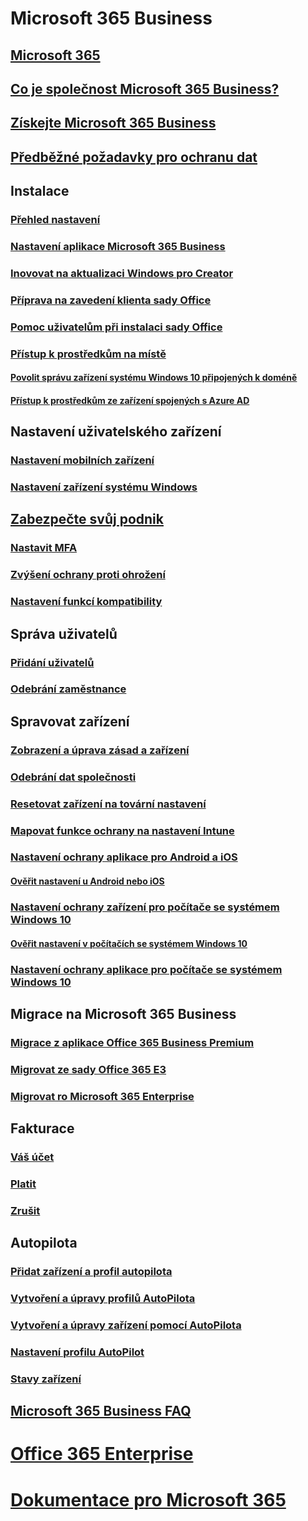 # Microsoft 365 Business
## [Microsoft 365](index.yml)
## [Co je společnost Microsoft 365 Business?](microsoft-365-business-overview.md)
## [Získejte Microsoft 365 Business](sign-up.md)
## [Předběžné požadavky pro ochranu dat](pre-requisites-for-data-protection.md)
## Instalace
### [Přehled nastavení](set-up-overview.md)
### [Nastavení aplikace Microsoft 365 Business](set-up.md)
### [Inovovat na aktualizaci Windows pro Creator](upgrade-to-windows-pro-creators-update.md)
### [Příprava na zavedení klienta sady Office](prepare-for-office-client-deployment.md)
### [Pomoc uživatelům při instalaci sady Office](help-users-install-office.md)
### [Přístup k prostředkům na místě]()
#### [Povolit správu zařízení systému Windows 10 připojených k doméně](manage-windows-devices.md)
#### [Přístup k prostředkům ze zařízení spojených s Azure AD](access-resources.md)
## Nastavení uživatelského zařízení
### [Nastavení mobilních zařízení](set-up-mobile-devices.md)
### [Nastavení zařízení systému Windows](set-up-windows-devices.md)
## [Zabezpečte svůj podnik](security-features.md)
### [Nastavit MFA](set-up-mfa.md)
### [Zvýšení ochrany proti ohrožení](increase-threat-protection.md)
### [Nastavení funkcí kompatibility](set-up-compliance.md)
## Správa uživatelů
### [Přidání uživatelů](add-users-m365b.md)
### [Odebrání zaměstnance](/Office365/Admin/add-users/remove-former-employee?toc=/microsoft-365/business/toc.json&bc=/microsoft-365/business/breadcrumb/toc.json)
## Spravovat zařízení
### [Zobrazení a úprava zásad a zařízení](view-policies-and-devices.md)
### [Odebrání dat společnosti](remove-company-data.md)
### [Resetovat zařízení na tovární nastavení](reset-devices-to-factory-settings.md)
### [Mapovat funkce ochrany na nastavení Intune](map-protection-features-to-intune-settings.md)
### [Nastavení ochrany aplikace pro Android a iOS](app-protection-settings-for-android-and-ios.md)
#### [Ověřit nastavení u Android nebo iOS](validate-settings-on-android-or-ios.md)
### [Nastavení ochrany zařízení pro počítače se systémem Windows 10](protection-settings-for-windows-10-pcs.md)
#### [Ověřit nastavení v počítačích se systémem Windows 10](validate-settings-on-windows-10-pcs.md)
### [Nastavení ochrany aplikace pro počítače se systémem Windows 10](protection-settings-for-windows-10-devices.md)
## Migrace na Microsoft 365 Business
### [Migrace z aplikace Office 365 Business Premium](migrate-to-microsoft-365-business.md)
### [Migrovat ze sady Office 365 E3](migrate-from-e3.md)
### [Migrovat ro Microsoft 365 Enterprise](migrate-from-microsoft-365-business-to-microsoft-365-enterprise.md)
## Fakturace
### [Váš účet](/Office365/Admin/subscriptions-and-billing/view-your-bill-or-invoice?toc=/microsoft-365/business/toc.json&bc=/microsoft-365/business/breadcrumb/toc.json)
### [Platit](/Office365/Admin/subscriptions-and-billing/pay-for-your-subscription?toc=/microsoft-365/business/toc.json&bc=/microsoft-365/business/breadcrumb/toc.json)
### [Zrušit](/Office365/Admin/subscriptions-and-billing/cancel-your-subscription?toc=/microsoft-365/business/toc.json&bc=/microsoft-365/business/breadcrumb/toc.json)
## Autopilota
### [Přidat zařízení a profil autopilota](add-autopilot-devices-and-profile.md)
### [Vytvoření a úpravy profilů AutoPilota](create-and-edit-autopilot-profiles.md)
### [Vytvoření a úpravy zařízení pomocí AutoPilota](create-and-edit-autopilot-devices.md)
### [Nastavení profilu AutoPilot](autopilot-profile-settings.md)
### [Stavy zařízení](device-states.md)
## [Microsoft 365 Business FAQ](support/microsoft-365-business-faqs.md)
# [Office 365 Enterprise](https://docs.microsoft.com/office365/enterprise)
# [Dokumentace pro Microsoft 365](https://docs.microsoft.com/microsoft-365)